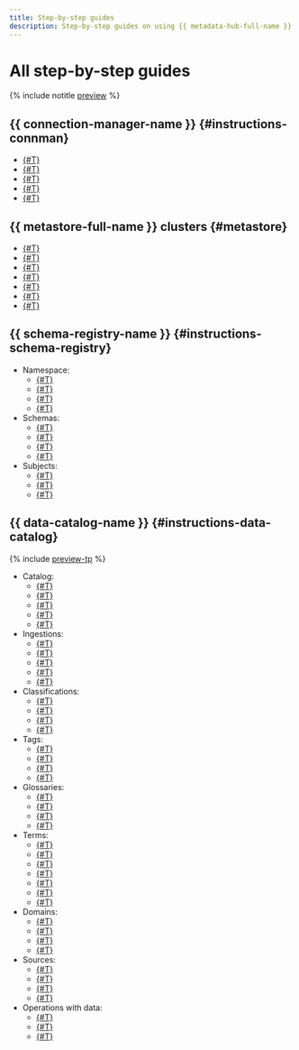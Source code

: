```yaml
---
title: Step-by-step guides
description: Step-by-step guides on using {{ metadata-hub-full-name }} in {{ yandex-cloud }}. In this article, you will learn how to work with connections and schema registry.
---
```


# All step-by-step guides



{% include notitle [preview](../../_includes/note-preview.md) %}



## {{ connection-manager-name }} {#instructions-connman}

* [{#T}](create-connection.md)
* [{#T}](view-connection.md)
* [{#T}](update-connection.md)
* [{#T}](delete-connection.md)
* [{#T}](connection-access.md)

## {{ metastore-full-name }} clusters {#metastore}

* [{#T}](metastore/cluster-create.md)
* [{#T}](metastore/configure-security-group.md)
* [{#T}](metastore/data-processing-connect.md)
* [{#T}](metastore/export-and-import.md)
* [{#T}](metastore/s3-policy-connect.md)
* [{#T}](metastore/logging.md)
* [{#T}](metastore/cluster-delete.md)


## {{ schema-registry-name }} {#instructions-schema-registry}

* Namespace:
  * [{#T}](create-name-space.md)
  * [{#T}](update-name-space.md)
  * [{#T}](connect-to-namespace.md)
  * [{#T}](delete-name-space.md)
* Schemas:
  * [{#T}](upload-schema-to-subject.md)
  * [{#T}](add-schema.md)
  * [{#T}](delete-schema.md)
  * [{#T}](compare-schemas.md)
* Subjects:
  * [{#T}](create-subject.md)
  * [{#T}](update-subject.md)
  * [{#T}](delete-subject.md)


## {{ data-catalog-name }} {#instructions-data-catalog} 

{% include [preview-tp](../../_includes/preview-tp.md) %}

* Catalog:
  * [{#T}](data-catalog/catalog-list.md)
  * [{#T}](data-catalog/create-catalog.md)
  * [{#T}](data-catalog/update-catalog.md)
  * [{#T}](data-catalog/catalog-operations.md)
  * [{#T}](data-catalog/delete-catalog.md)
* Ingestions:
  * [{#T}](data-catalog/list-ingestions.md)
  * [{#T}](data-catalog/create-ingestion.md)
  * [{#T}](data-catalog/start-ingestion.md)
  * [{#T}](data-catalog/update-ingestion.md)
  * [{#T}](data-catalog/delete-ingestion.md)
* Classifications:
  * [{#T}](data-catalog/list-classifications.md)
  * [{#T}](data-catalog/create-classification.md)
  * [{#T}](data-catalog/update-classification.md)
  * [{#T}](data-catalog/delete-classification.md)
* Tags:
  * [{#T}](data-catalog/list-tags.md)
  * [{#T}](data-catalog/create-tag.md)
  * [{#T}](data-catalog/update-tag.md)
  * [{#T}](data-catalog/delete-tag.md)
* Glossaries:
  * [{#T}](data-catalog/list-glossaries.md)
  * [{#T}](data-catalog/create-glossary.md)
  * [{#T}](data-catalog/update-glossary.md)
  * [{#T}](data-catalog/delete-glossary.md)
* Terms:
  * [{#T}](data-catalog/list-terms.md)
  * [{#T}](data-catalog/list-terms-child.md)
  * [{#T}](data-catalog/create-term.md)
  * [{#T}](data-catalog/create-term-child.md)
  * [{#T}](data-catalog/update-term.md)
  * [{#T}](data-catalog/delete-term.md)
  * [{#T}](data-catalog/delete-term-child.md)
* Domains:
  * [{#T}](data-catalog/list-domains.md)
  * [{#T}](data-catalog/create-domain.md)
  * [{#T}](data-catalog/update-domain.md)
  * [{#T}](data-catalog/delete-domain.md)
* Sources:
  * [{#T}](data-catalog/source-list.md)
  * [{#T}](data-catalog/create-source.md)
  * [{#T}](data-catalog/update-source.md)
  * [{#T}](data-catalog/delete-source.md)
* Operations with data:
  * [{#T}](data-catalog/markup-metadata.md)
  * [{#T}](data-catalog/search-metadata.md)
  * [{#T}](data-catalog/analysis-metadata.md)
